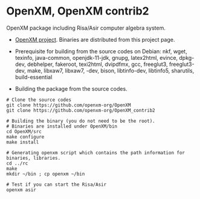 # OpenXM, OpenXM contrib2
OpenXM package including Risa/Asir computer algebra system.

* [OpenXM project](http://www.openxm.org). Binaries are distributed from this project page.

* Prerequisite for building from the source codes on Debian:
nkf, wget, texinfo, java-common, openjdk-11-jdk, gnupg, latex2html, evince, dpkg-dev, debhelper, fakeroot, texi2html, dvipdfmx, gcc, freeglut3, freeglut3-dev, make, libxaw7, libxaw7,
-dev, bison, libtinfo-dev, libtinfo5, sharutils, build-essential

* Building the package from the source codes.
```
# Clone the source codes
git clone https://github.com/openxm-org/OpenXM
git clone https://github.com/openxm-org/OpenXM_contrib2

# Building the binary (you do not need to be the root).
# Binaries are installed under OpenXM/bin
cd OpenXM/src
make configure
make install

# Generating openxm script which contains the path information for binaries, libraries.
cd ../rc
make
mkdir ~/bin ; cp openxm ~/bin

# Test if you can start the Risa/Asir
openxm asir
```
